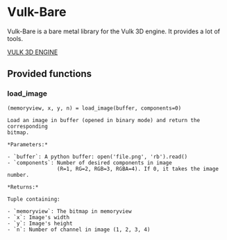 # Vulk-Bare

Vulk-Bare is a bare metal library for the Vulk 3D engine.
It provides a lot of tools.

[VULK 3D ENGINE](https://github.com/realitix/vulk)

## Provided functions

### load_image

```
(memoryview, x, y, n) = load_image(buffer, components=0)

Load an image in buffer (opened in binary mode) and return the corresponding
bitmap.

*Parameters:*

- `buffer`: A python buffer: open('file.png', 'rb').read()
- `components`: Number of desired components in image
                (R=1, RG=2, RGB=3, RGBA=4). If 0, it takes the image number.

*Returns:*

Tuple containing:

- `memoryview`: The bitmap in memoryview
- `x`: Image's width
- `y`: Image's height
- `n`: Number of channel in image (1, 2, 3, 4)
```
